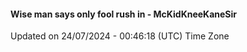 #### Wise man says only fool rush in - McKidKneeKaneSir
Updated on 24/07/2024 - 00:46:18 (UTC) Time Zone
